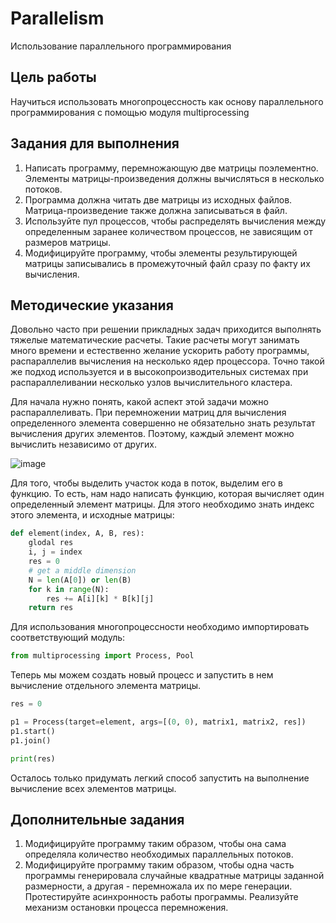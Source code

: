 # Parallelism
Использование параллельного программирования

## Цель работы
Научиться использовать многопроцессность как основу параллельного программирования с помощью модуля multiprocessing

## Задания для выполнения
1. Написать программу, перемножающую две матрицы поэлементно. Элементы матрицы-произведения должны вычисляться в несколько потоков.
2. Программа должна читать две матрицы из исходных файлов. Матрица-произведение также должна записываться в файл.
3. Используйте пул процессов, чтобы распределять вычисления между определенным заранее количеством процессов, не зависящим от размеров матрицы.
4. Модифицируйте программу, чтобы элементы результирующей матрицы записывались в промежуточный файл сразу по факту их вычисления.

## Методические указания
Довольно часто при решении прикладных задач приходится выполнять тяжелые математические расчеты. Такие расчеты могут занимать много времени и естественно желание ускорить работу программы, распараллелив вычисления на несколько ядер процессора. Точно такой же подход используется и в высокопроизводительных системах при распараллеливании несколько узлов вычислительного кластера.

Для начала нужно понять, какой аспект этой задачи можно распараллеливать. При перемножении матриц для вычисления определенного элемента совершенно не обязательно знать результат вычисления других элементов. Поэтому, каждый элемент можно вычислить независимо от других.

![image](https://user-images.githubusercontent.com/113534398/194478539-d7dd9a45-d974-4d04-85d5-d75ca3fa1326.png)

Для того, чтобы выделить участок кода в поток, выделим его в функцию. То есть, нам надо написать функцию, которая вычисляет один определенный элемент матрицы. Для этого необходимо знать индекс этого элемента, и исходные матрицы:
```python
def element(index, A, B, res):
    glodal res
    i, j = index
    res = 0
    # get a middle dimension
    N = len(A[0]) or len(B)
    for k in range(N):
        res += A[i][k] * B[k][j]
    return res
```
Для использования многопроцессности необходимо импортировать соответствующий модуль:
```python
from multiprocessing import Process, Pool
```
Теперь мы можем создать новый процесс и запустить в нем вычисление отдельного элемента матрицы.
```python
res = 0

p1 = Process(target=element, args=[(0, 0), matrix1, matrix2, res])
p1.start()
p1.join()

print(res)
```
Осталось только придумать легкий способ запустить на выполнение вычисление всех элементов матрицы.

## Дополнительные задания
1. Модифицируйте программу таким образом, чтобы она сама определяла количество необходимых параллельных потоков.
2. Модифицируйте программу таким образом, чтобы одна часть программы генерировала случайные квадратные матрицы заданной размерности, а другая - перемножала их по мере генерации. Протестируйте асинхронность работы программы. Реализуйте механизм остановки процесса перемножения.
